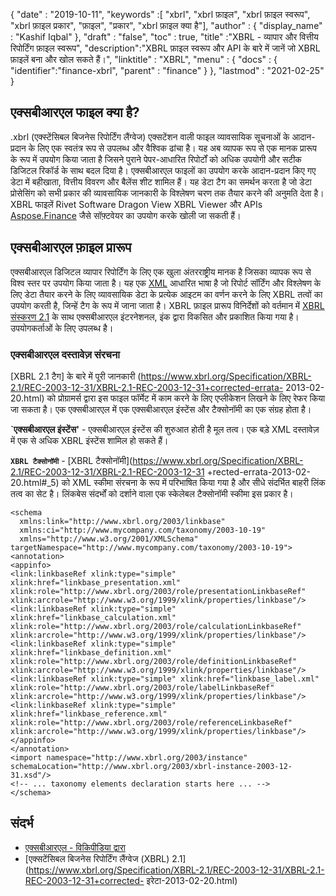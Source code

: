 {
  "date" : "2019-10-11",
  "keywords" :[ "xbrl", "xbrl फ़ाइल", "xbrl फ़ाइल स्वरूप", "xbrl फ़ाइल प्रकार", "फ़ाइल", "प्रकार", "xbrl फ़ाइल क्या है"],
  "author" : {
    "display_name" : "Kashif Iqbal"
},
  "draft" : "false",
  "toc" : true,
  "title" :"XBRL - व्यापार और वित्तीय रिपोर्टिंग फ़ाइल स्वरूप",
  "description":"XBRL फ़ाइल स्वरूप और API के बारे में जानें जो XBRL फ़ाइलें बना और खोल सकते हैं।",
  "linktitle" : "XBRL",
  "menu" : {
    "docs" : {
      "identifier":"finance-xbrl",
      "parent" : "finance"
}
},
  "lastmod" : "2021-02-25"
}

## एक्सबीआरएल फाइल क्या है?

.xbrl (एक्स्टेंसिबल बिजनेस रिपोर्टिंग लैंग्वेज) एक्सटेंशन वाली फाइल व्यावसायिक सूचनाओं के आदान-प्रदान के लिए एक स्वतंत्र रूप से उपलब्ध और वैश्विक ढांचा है। यह अब व्यापक रूप से एक मानक प्रारूप के रूप में उपयोग किया जाता है जिसने पुराने पेपर-आधारित रिपोर्टों को अधिक उपयोगी और सटीक डिजिटल रिकॉर्ड के साथ बदल दिया है। एक्सबीआरएल फाइलों का उपयोग करके आदान-प्रदान किए गए डेटा में बहीखाता, वित्तीय विवरण और बैलेंस शीट शामिल हैं। यह डेटा टैग का समर्थन करता है जो डेटा प्रोसेसिंग को सभी प्रकार की व्यावसायिक जानकारी के विश्लेषण चरण तक तैयार करने की अनुमति देता है। XBRL फाइलें Rivet Software Dragon View XBRL Viewer और APIs [Aspose.Finance](https://products.aspose.com/finance/) जैसे सॉफ़्टवेयर का उपयोग करके खोली जा सकती हैं।

## एक्सबीआरएल फ़ाइल प्रारूप

एक्सबीआरएल डिजिटल व्यापार रिपोर्टिंग के लिए एक खुला अंतरराष्ट्रीय मानक है जिसका व्यापक रूप से विश्व स्तर पर उपयोग किया जाता है। यह एक [XML](/hi/web/xml/) आधारित भाषा है जो रिपोर्ट सॉर्टिंग और विश्लेषण के लिए डेटा तैयार करने के लिए व्यावसायिक डेटा के प्रत्येक आइटम का वर्णन करने के लिए XBRL तत्वों का उपयोग करती है, जिन्हें टैग के रूप में जाना जाता है। XBRL फ़ाइल प्रारूप विनिर्देशों को वर्तमान में [XBRL संस्करण 2.1](https://specifications.xbrl.org/work-product-index-group-base-spec-base-spec.html) के साथ एक्सबीआरएल इंटरनेशनल, इंक द्वारा विकसित और प्रकाशित किया गया है। उपयोगकर्ताओं के लिए उपलब्ध है।

### एक्सबीआरएल दस्तावेज़ संरचना

[XBRL 2.1 टैग] के बारे में पूरी जानकारी (https://www.xbrl.org/Specification/XBRL-2.1/REC-2003-12-31/XBRL-2.1-REC-2003-12-31+corrected-errata- 2013-02-20.html) को प्रोग्रामर्स द्वारा इस फाइल फॉर्मेट में काम करने के लिए एप्लीकेशन लिखने के लिए रेफर किया जा सकता है। एक एक्सबीआरएल में एक एक्सबीआरएल इंस्टेंस और टैक्सोनॉमी का एक संग्रह होता है।

**`एक्सबीआरएल इंस्टेंस'** - एक्सबीआरएल इंस्टेंस की शुरुआत होती है<xbrl> मूल तत्व। एक बड़े XML दस्तावेज़ में एक से अधिक XBRL इंस्टेंस शामिल हो सकते हैं।

**`XBRL टैक्सोनॉमी`** - [XBRL टैक्सोनॉमी](https://www.xbrl.org/Specification/XBRL-2.1/REC-2003-12-31/XBRL-2.1-REC-2003-12-31 +rected-errata-2013-02-20.html#_5) को XML स्कीमा संरचना के रूप में परिभाषित किया गया है और सीधे संदर्भित बाहरी लिंक तत्व का सेट है। लिंकबेस संदर्भों को दर्शाने वाला एक स्केलेबल टैक्सोनॉमी स्कीमा इस प्रकार है।

```
<schema
  xmlns:link="http://www.xbrl.org/2003/linkbase"
  xmlns:ci="http://www.mycompany.com/taxonomy/2003-10-19"
  xmlns="http://www.w3.org/2001/XMLSchema" targetNamespace="http://www.mycompany.com/taxonomy/2003-10-19">
<annotation>
<appinfo>
<link:linkbaseRef xlink:type="simple" xlink:href="linkbase_presentation.xml" xlink:role="http://www.xbrl.org/2003/role/presentationLinkbaseRef" xlink:arcrole="http://www.w3.org/1999/xlink/properties/linkbase"/>
<link:linkbaseRef xlink:type="simple" xlink:href="linkbase_calculation.xml" xlink:role="http://www.xbrl.org/2003/role/calculationLinkbaseRef" xlink:arcrole="http://www.w3.org/1999/xlink/properties/linkbase"/>
<link:linkbaseRef xlink:type="simple" xlink:href="linkbase_definition.xml" xlink:role="http://www.xbrl.org/2003/role/definitionLinkbaseRef" xlink:arcrole="http://www.w3.org/1999/xlink/properties/linkbase"/>
<link:linkbaseRef xlink:type="simple" xlink:href="linkbase_label.xml" xlink:role="http://www.xbrl.org/2003/role/labelLinkbaseRef" xlink:arcrole="http://www.w3.org/1999/xlink/properties/linkbase"/>
<link:linkbaseRef xlink:type="simple" xlink:href="linkbase_reference.xml" xlink:role="http://www.xbrl.org/2003/role/referenceLinkbaseRef" xlink:arcrole="http://www.w3.org/1999/xlink/properties/linkbase"/>
</appinfo>
</annotation>
<import namespace="http://www.xbrl.org/2003/instance" schemaLocation="http://www.xbrl.org/2003/xbrl-instance-2003-12-31.xsd"/>
<!-- ... taxonomy elements declaration starts here ... -->
</schema>
```


## संदर्भ ##

* [एक्सबीआरएल - विकिपीडिया द्वारा](https://en.wikipedia.org/wiki/XBRL)
* [एक्सटेंसिबल बिजनेस रिपोर्टिंग लैंग्वेज (XBRL) 2.1](https://www.xbrl.org/Specification/XBRL-2.1/REC-2003-12-31/XBRL-2.1-REC-2003-12-31+corrected- इरेटा-2013-02-20.html)

